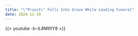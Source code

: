 ```yaml
---
title: "\"Priest\" Falls Into Grave While Leading Funeral"
date: 2024-12-19
---
```


{{< youtube -b-iL8M6fY8 >}}
